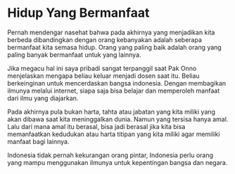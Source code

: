 # Hidup Yang Bermanfaat

Pernah mendengar nasehat bahwa pada akhirnya yang menjadikan kita berbeda dibandingkan dengan orang kebanyakan adalah seberapa bermanfaat kita semasa hidup. Orang yang paling baik adalah orang yang paling banyak bermanfaat untuk yang lainnya. 

Jika megacu hal ini saya pribadi sangat terpanggil saat Pak Onno menjelaskan mengapa beliau keluar menjadi dosen saat itu. Beliau berkeinginan untuk mencerdaskan bangsa indonesia. Dengan membagikan ilmunya melalui internet, siapa saja bisa belajar dan memperoleh manfaat dari ilmu yang diajarkan. 

Pada akhirnya pula bukan harta, tahta atau jabatan yang kita miliki yang akan dibawa saat kita meninggalkan dunia. Namun yang tersisa hanya amal. Lalu dari mana amal itu berasal, bisa jadi berasal jika kita bisa memanfaatkan kedudukan atau harta titipan yang kita miliki agar memiliki manfaat bagi lainnya. 

Indonesia tidak pernah kekurangan orang pintar, Indonesia perlu orang yang mampu menggunakan ilmunya untuk kepentingan bangsa dan negara. 

